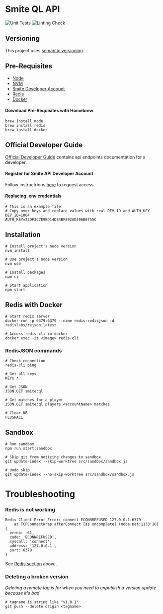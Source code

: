 # Smite QL API

![Unit Tests](https://github.com/davidholyko/smite-ql-api/actions/workflows/unit-tests.yml/badge.svg)
![Linting Check](https://github.com/davidholyko/smite-ql-api/actions/workflows/linting-check.yml/badge.svg)

## Versioning

This project uses [semantic versioning](https://semver.org/).

## Pre-Requisites

- [Node](https://nodejs.org/en/)
- [NVM](https://npm.github.io/installation-setup-docs/installing/using-a-node-version-manager.html)
- [Smite Developer Account](https://www.hirezstudios.com/)
- [Redis](https://redis.io/)
- [Docker]()

#### Download Pre-Requisites with Homebrew

```
brew install node
brew install redis
brew install docker
```

## Official Developer Guide

[Official Developer Guide](https://docs.google.com/document/d/1OFS-3ocSx-1Rvg4afAnEHlT3917MAK_6eJTR6rzr-BM/edit) contains api endpoints documentation for a developer.

#### Register for Smite API Developer Account

Follow instructrions [here](https://fs12.formsite.com/HiRez/form48/secure_index.html) to request access.

#### Replacing **.env** credentials

```
# This is an example file
# Copy over keys and replace values with real DEV_ID and AUTH_KEY
DEV_ID=1004
AUTH_KEY=23DF3C7E9BD14D84BF892AD206B6755C
```

## Installation

```
# Install project's node version
nvm install

# Use project's node version
nvm use

# Install packages
npm ci

# Start application
npm start
```

## Redis with Docker

```
# Start redis server
docker run -p 6379:6379 --name redis-redisjson -d redislabs/rejson:latest

# Access redis cli in docker
docker exec -it <image> redis-cli
```

### RedisJSON commands

```
# Check connection
redis-cli ping

# Get all keys
KEYs *

# Get JSON
JSON.GET smite:ql

# Get matches for a player
JSON.GET smite:ql players <accountName> matches

# Clear DB
FLUSHALL
```

## Sandbox

```
# Run sandbox
npm run start:sandbox

# Skip git from noticing changes to sandbox
git update-index --skip-worktree src/sandbox/sandbox.js

# Undo skip
git update-index --no-skip-worktree src/sandbox/sandbox.js
```

# Troubleshooting

### Redis is not working

```
Redis Client Error Error: connect ECONNREFUSED 127.0.0.1:6379
    at TCPConnectWrap.afterConnect [as oncomplete] (node:net:1133:16) {
  errno: -61,
  code: 'ECONNREFUSED',
  syscall: 'connect',
  address: '127.0.0.1',
  port: 6379
}
```

See [Redis section](#redis-with-docker) above.

### Deleting a broken version

_Deleting a remote tag is for when you need to unpublish a version update because it's bad_

```
# tagname is string like "v1.8.1"
git push --delete origin <tagname>
```

